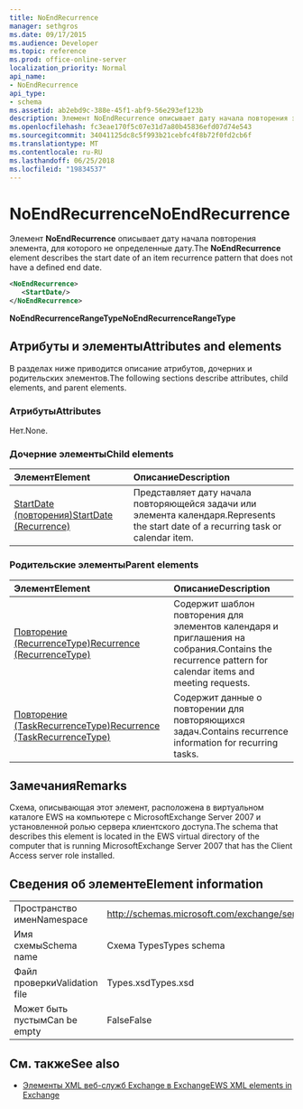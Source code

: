 ```yaml
---
title: NoEndRecurrence
manager: sethgros
ms.date: 09/17/2015
ms.audience: Developer
ms.topic: reference
ms.prod: office-online-server
localization_priority: Normal
api_name:
- NoEndRecurrence
api_type:
- schema
ms.assetid: ab2ebd9c-388e-45f1-abf9-56e293ef123b
description: Элемент NoEndRecurrence описывает дату начала повторения элемента, для которого не определенные дату.
ms.openlocfilehash: fc3eae170f5c07e31d7a80b45836efd07d74e543
ms.sourcegitcommit: 34041125dc8c5f993b21cebfc4f8b72f0fd2cb6f
ms.translationtype: MT
ms.contentlocale: ru-RU
ms.lasthandoff: 06/25/2018
ms.locfileid: "19834537"
---
```

# <a name="noendrecurrence"></a><span data-ttu-id="5a994-103">NoEndRecurrence</span><span class="sxs-lookup"><span data-stu-id="5a994-103">NoEndRecurrence</span></span>

<span data-ttu-id="5a994-104">Элемент **NoEndRecurrence** описывает дату начала повторения элемента, для которого не определенные дату.</span><span class="sxs-lookup"><span data-stu-id="5a994-104">The **NoEndRecurrence** element describes the start date of an item recurrence pattern that does not have a defined end date.</span></span> 
  
```xml
<NoEndRecurrence>
   <StartDate/>
</NoEndRecurrence>
```

 <span data-ttu-id="5a994-105">**NoEndRecurrenceRangeType**</span><span class="sxs-lookup"><span data-stu-id="5a994-105">**NoEndRecurrenceRangeType**</span></span>
## <a name="attributes-and-elements"></a><span data-ttu-id="5a994-106">Атрибуты и элементы</span><span class="sxs-lookup"><span data-stu-id="5a994-106">Attributes and elements</span></span>

<span data-ttu-id="5a994-107">В разделах ниже приводится описание атрибутов, дочерних и родительских элементов.</span><span class="sxs-lookup"><span data-stu-id="5a994-107">The following sections describe attributes, child elements, and parent elements.</span></span>
  
### <a name="attributes"></a><span data-ttu-id="5a994-108">Атрибуты</span><span class="sxs-lookup"><span data-stu-id="5a994-108">Attributes</span></span>

<span data-ttu-id="5a994-109">Нет.</span><span class="sxs-lookup"><span data-stu-id="5a994-109">None.</span></span>
  
### <a name="child-elements"></a><span data-ttu-id="5a994-110">Дочерние элементы</span><span class="sxs-lookup"><span data-stu-id="5a994-110">Child elements</span></span>

|<span data-ttu-id="5a994-111">**Элемент**</span><span class="sxs-lookup"><span data-stu-id="5a994-111">**Element**</span></span>|<span data-ttu-id="5a994-112">**Описание**</span><span class="sxs-lookup"><span data-stu-id="5a994-112">**Description**</span></span>|
|:-----|:-----|
|[<span data-ttu-id="5a994-113">StartDate (повторения)</span><span class="sxs-lookup"><span data-stu-id="5a994-113">StartDate (Recurrence)</span></span>](startdate-recurrence.md) <br/> |<span data-ttu-id="5a994-114">Представляет дату начала повторяющейся задачи или элемента календаря.</span><span class="sxs-lookup"><span data-stu-id="5a994-114">Represents the start date of a recurring task or calendar item.</span></span>  <br/> |
   
### <a name="parent-elements"></a><span data-ttu-id="5a994-115">Родительские элементы</span><span class="sxs-lookup"><span data-stu-id="5a994-115">Parent elements</span></span>

|<span data-ttu-id="5a994-116">**Элемент**</span><span class="sxs-lookup"><span data-stu-id="5a994-116">**Element**</span></span>|<span data-ttu-id="5a994-117">**Описание**</span><span class="sxs-lookup"><span data-stu-id="5a994-117">**Description**</span></span>|
|:-----|:-----|
|[<span data-ttu-id="5a994-118">Повторение (RecurrenceType)</span><span class="sxs-lookup"><span data-stu-id="5a994-118">Recurrence (RecurrenceType)</span></span>](recurrence-recurrencetype.md) <br/> |<span data-ttu-id="5a994-119">Содержит шаблон повторения для элементов календаря и приглашения на собрания.</span><span class="sxs-lookup"><span data-stu-id="5a994-119">Contains the recurrence pattern for calendar items and meeting requests.</span></span>  <br/> |
|[<span data-ttu-id="5a994-120">Повторение (TaskRecurrenceType)</span><span class="sxs-lookup"><span data-stu-id="5a994-120">Recurrence (TaskRecurrenceType)</span></span>](recurrence-taskrecurrencetype.md) <br/> |<span data-ttu-id="5a994-121">Содержит данные о повторении для повторяющихся задач.</span><span class="sxs-lookup"><span data-stu-id="5a994-121">Contains recurrence information for recurring tasks.</span></span>  <br/> |
   
## <a name="remarks"></a><span data-ttu-id="5a994-122">Замечания</span><span class="sxs-lookup"><span data-stu-id="5a994-122">Remarks</span></span>

<span data-ttu-id="5a994-123">Схема, описывающая этот элемент, расположена в виртуальном каталоге EWS на компьютере с MicrosoftExchange Server 2007 и установленной ролью сервера клиентского доступа.</span><span class="sxs-lookup"><span data-stu-id="5a994-123">The schema that describes this element is located in the EWS virtual directory of the computer that is running MicrosoftExchange Server 2007 that has the Client Access server role installed.</span></span>
  
## <a name="element-information"></a><span data-ttu-id="5a994-124">Сведения об элементе</span><span class="sxs-lookup"><span data-stu-id="5a994-124">Element information</span></span>

|||
|:-----|:-----|
|<span data-ttu-id="5a994-125">Пространство имен</span><span class="sxs-lookup"><span data-stu-id="5a994-125">Namespace</span></span>  <br/> |http://schemas.microsoft.com/exchange/services/2006/types  <br/> |
|<span data-ttu-id="5a994-126">Имя схемы</span><span class="sxs-lookup"><span data-stu-id="5a994-126">Schema name</span></span>  <br/> |<span data-ttu-id="5a994-127">Схема Types</span><span class="sxs-lookup"><span data-stu-id="5a994-127">Types schema</span></span>  <br/> |
|<span data-ttu-id="5a994-128">Файл проверки</span><span class="sxs-lookup"><span data-stu-id="5a994-128">Validation file</span></span>  <br/> |<span data-ttu-id="5a994-129">Types.xsd</span><span class="sxs-lookup"><span data-stu-id="5a994-129">Types.xsd</span></span>  <br/> |
|<span data-ttu-id="5a994-130">Может быть пустым</span><span class="sxs-lookup"><span data-stu-id="5a994-130">Can be empty</span></span>  <br/> |<span data-ttu-id="5a994-131">False</span><span class="sxs-lookup"><span data-stu-id="5a994-131">False</span></span>  <br/> |
   
## <a name="see-also"></a><span data-ttu-id="5a994-132">См. также</span><span class="sxs-lookup"><span data-stu-id="5a994-132">See also</span></span>



- [<span data-ttu-id="5a994-133">Элементы XML веб-служб Exchange в Exchange</span><span class="sxs-lookup"><span data-stu-id="5a994-133">EWS XML elements in Exchange</span></span>](ews-xml-elements-in-exchange.md)

